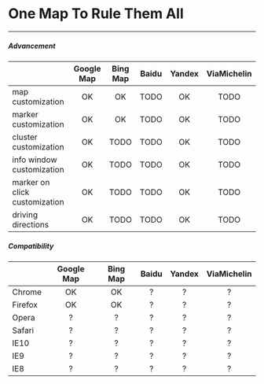 # One Map To Rule Them All
---

##### Advancement
|  | Google Map | Bing Map | Baidu | Yandex | ViaMichelin |
|-----|:----------:|:--------:|:-----:|:------:|:-----------:|
| map customization | OK | OK | TODO | OK | TODO |
| marker customization | OK | OK | TODO | OK | TODO |
| cluster customization | OK | TODO | TODO | OK | TODO |
| info window customization | OK | TODO | TODO | OK | TODO |
| marker on click customization | OK | TODO | TODO | OK | TODO |
| driving directions | OK | TODO | TODO | OK | TODO |

##### Compatibility
| | Google Map | Bing Map | Baidu | Yandex | ViaMichelin |
|-----|:----------:|:--------:|:-----:|:------:|:-----------:|
| Chrome | OK | OK | ? | ? | ? |
| Firefox | OK | OK | ? | ? | ? |
| Opera | ? | ? | ? | ? | ? |
| Safari | ? | ? | ? | ? | ? |
| IE10 | ? | ? | ? | ? | ? |
| IE9 | ? | ? | ? | ? | ? |
| IE8 | ? | ? | ? | ? | ? |


